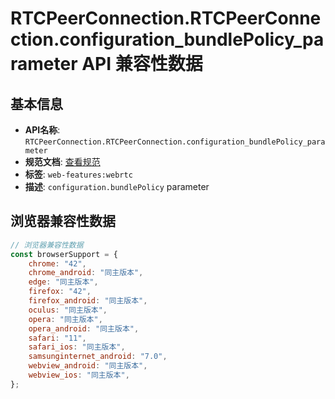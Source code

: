 # RTCPeerConnection.RTCPeerConnection.configuration_bundlePolicy_parameter API 兼容性数据

## 基本信息

- **API名称**: `RTCPeerConnection.RTCPeerConnection.configuration_bundlePolicy_parameter`
- **规范文档**: [查看规范](https://w3c.github.io/webrtc-pc/#dom-rtcconfiguration-bundlepolicy)
- **标签**: `web-features:webrtc`
- **描述**: `configuration.bundlePolicy` parameter

## 浏览器兼容性数据

```javascript
// 浏览器兼容性数据
const browserSupport = {
    chrome: "42",
    chrome_android: "同主版本",
    edge: "同主版本",
    firefox: "42",
    firefox_android: "同主版本",
    oculus: "同主版本",
    opera: "同主版本",
    opera_android: "同主版本",
    safari: "11",
    safari_ios: "同主版本",
    samsunginternet_android: "7.0",
    webview_android: "同主版本",
    webview_ios: "同主版本",
};

```

